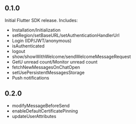 ## 0.1.0

Initial Flutter SDK release. Includes:
* Installation/Initialization
* setRegion/setBaseURL/setAuthenticationHandlerUrl
* Login (IDP/JWT/anonymous)
*  isAuthenticated
* logout
* show/showWithWelcome/sendWelcomeMessageRequest
* GetU unread count/Monitor unread count
* fetchNewMessagesOnChatOpen
* setUsePersistentMessagesStorage
* Push notifications

## 0.2.0

* modifyMessageBeforeSend
* enableDefaultCertificatePinning
* updateUserAttributes